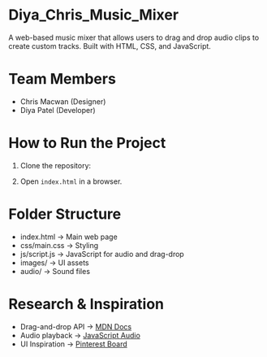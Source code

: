 # Diya_Chris_Music_Mixer
A web-based music mixer that allows users to drag and drop audio clips to create custom tracks. Built with HTML, CSS, and JavaScript.

# Team Members  
- Chris Macwan (Designer)  
- Diya Patel (Developer)  

# How to Run the Project  
1. Clone the repository: 

2. Open `index.html` in a browser.  

# Folder Structure  
- index.html → Main web page  
- css/main.css → Styling  
- js/script.js → JavaScript for audio and drag-drop  
- images/ → UI assets  
- audio/ → Sound files

# Research & Inspiration  
- Drag-and-drop API → [MDN Docs](https://developer.mozilla.org/en-US/docs/Web/API/HTML_Drag_and_Drop_API)  
- Audio playback → [JavaScript Audio](https://developer.mozilla.org/en-US/docs/Web/API/Web_Audio_API)  
- UI Inspiration → [Pinterest Board](https://dribbble.com/shots/23875651-Spotify-App) 